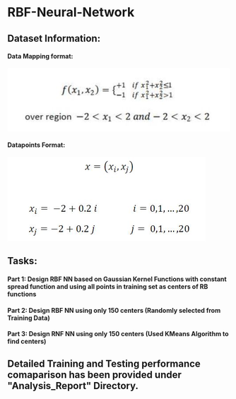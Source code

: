 # RBF-Neural-Network

## Dataset Information:

#### Data Mapping format:
![Datamapping](readmeimages/Data_Mapping_Formula.JPG)

#### Datapoints Format:
![Dataformat](readmeimages/Sample_Datapoint_Format.JPG)

## Tasks:
#### Part 1: Design RBF NN based on Gaussian Kernel Functions with constant spread function and using all points in training set as centers of RB functions

#### Part 2: Design RBF NN using only 150 centers (Randomly selected from Training Data)

#### Part 3: Design RNF NN using only 150 centers (Used KMeans Algorithm to find centers)

## Detailed Training and Testing performance comaparison has been provided under "Analysis_Report" Directory.
